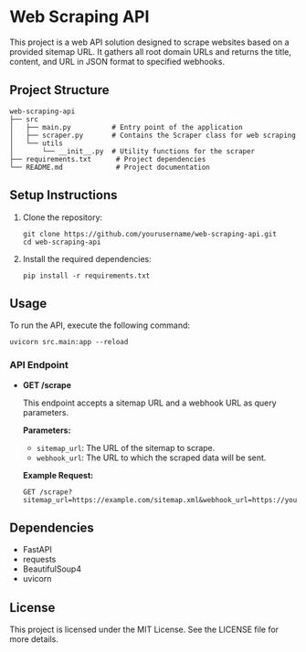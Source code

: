 # Web Scraping API

This project is a web API solution designed to scrape websites based on a provided sitemap URL. It gathers all root domain URLs and returns the title, content, and URL in JSON format to specified webhooks.

## Project Structure

```
web-scraping-api
├── src
│   ├── main.py          # Entry point of the application
│   ├── scraper.py       # Contains the Scraper class for web scraping
│   └── utils
│       └── __init__.py  # Utility functions for the scraper
├── requirements.txt      # Project dependencies
└── README.md             # Project documentation
```

## Setup Instructions

1. Clone the repository:
   ```
   git clone https://github.com/yourusername/web-scraping-api.git
   cd web-scraping-api
   ```

2. Install the required dependencies:
   ```
   pip install -r requirements.txt
   ```

## Usage

To run the API, execute the following command:
```
uvicorn src.main:app --reload
```

### API Endpoint

- **GET /scrape**
  
  This endpoint accepts a sitemap URL and a webhook URL as query parameters.

  **Parameters:**
  - `sitemap_url`: The URL of the sitemap to scrape.
  - `webhook_url`: The URL to which the scraped data will be sent.

  **Example Request:**
  ```
  GET /scrape?sitemap_url=https://example.com/sitemap.xml&webhook_url=https://yourwebhook.com
  ```

## Dependencies

- FastAPI
- requests
- BeautifulSoup4
- uvicorn

## License

This project is licensed under the MIT License. See the LICENSE file for more details.
